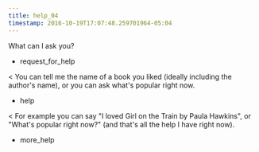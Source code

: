 ```yaml
---
title: help_04
timestamp: 2016-10-19T17:07:48.259701964-05:04
---
```


What can I ask you?
* request_for_help

< You can tell me the name of a book you liked (ideally including the author's name), or you can ask what's popular right now.
* help

< For example you can say "I loved Girl on the Train by Paula Hawkins", or "What's popular right now?" (and that's all the help I have right now). 
* more_help
